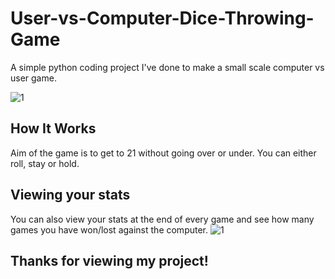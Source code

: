 # User-vs-Computer-Dice-Throwing-Game

A simple python coding project I've done to make a small scale computer vs user game.

![1](https://user-images.githubusercontent.com/57751792/106347416-2757c200-6323-11eb-87de-0ca6122ec4e0.JPG)


## How It Works
Aim of the game is to get to 21 without going over or under. You can either roll, stay or hold.

## Viewing your stats
You can also view your stats at the end of every game and see how many games you have won/lost against the computer. 
![1](https://user-images.githubusercontent.com/57751792/106347417-29218580-6323-11eb-8f1f-f56b9887836e.JPG)


## Thanks for viewing my project! 

